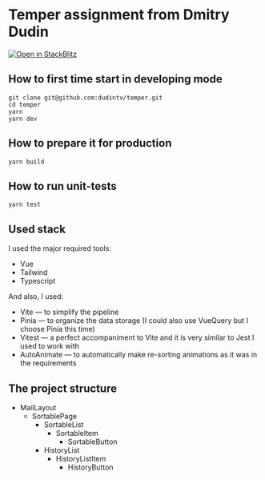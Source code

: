 # Temper assignment from Dmitry Dudin

[![Open in StackBlitz](https://developer.stackblitz.com/img/open_in_stackblitz.svg)](https://stackblitz.com/github/dudintv/temper)

## How to first time start in developing mode

```
git clone git@github.com:dudintv/temper.git
cd temper
yarn
yarn dev
```

## How to prepare it for production

```
yarn build
```

## How to run unit-tests

```
yarn test
```

## Used stack

I used the major required tools:
* Vue
* Tailwind
* Typescript

And also, I used:
* Vite — to simplify the pipeline
* Pinia — to organize the data storage (I could also use VueQuery but I choose Pinia this time)
* Vitest — a perfect accompaniment to Vite and it is very similar to Jest I used to work with
* AutoAnimate — to automatically make re-sorting animations as it was in the requirements


## The project structure

* MailLayout
  * SortablePage
    * SortableList
      * SortableItem
        * SortableButton
    * HistoryList
      * HistoryListItem
          * HistoryButton
  
